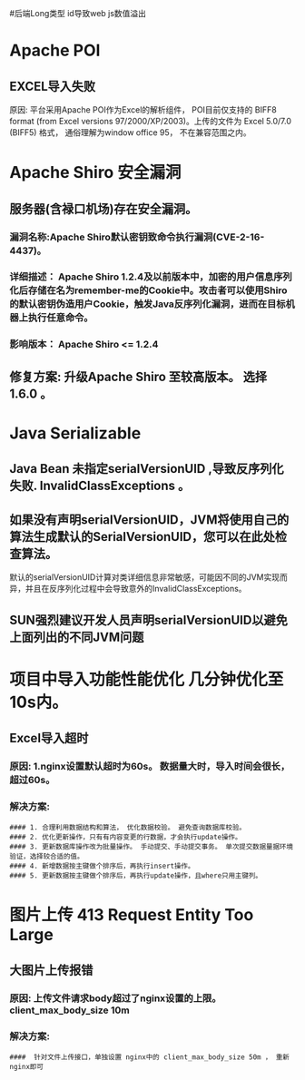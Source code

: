 #后端Long类型 id导致web js数值溢出
## 

# Apache POI
 ## EXCEL导入失败
 原因: 平台采用Apache POI作为Excel的解析组件， POI目前仅支持的 BIFF8 format (from Excel versions 97/2000/XP/2003)。上传的文件为 Excel 5.0/7.0 (BIFF5) 格式， 通俗理解为window office 95， 不在兼容范围之内。 
# Apache Shiro 安全漏洞
## 服务器(含禄口机场)存在安全漏洞。 
### 漏洞名称:Apache Shiro默认密钥致命令执行漏洞(CVE-2-16-4437)。
### 详细描述： Apache Shiro 1.2.4及以前版本中，加密的用户信息序列化后存储在名为remember-me的Cookie中。攻击者可以使用Shiro的默认密钥伪造用户Cookie，触发Java反序列化漏洞，进而在目标机器上执行任意命令。
### 影响版本： Apache Shiro <= 1.2.4
## 修复方案: 升级Apache Shiro 至较高版本。 选择 1.6.0 。
# Java Serializable
## Java Bean 未指定serialVersionUID ,导致反序列化失败. InvalidClassExceptions 。
## 如果没有声明serialVersionUID，JVM将使用自己的算法生成默认的SerialVersionUID，您可以在此处检查算法。
默认的serialVersionUID计算对类详细信息非常敏感，可能因不同的JVM实现而异，并且在反序列化过程中会导致意外的InvalidClassExceptions。
## SUN强烈建议开发人员声明serialVersionUID以避免上面列出的不同JVM问题

# 项目中导入功能性能优化  几分钟优化至10s内。
 ## Excel导入超时  
 ### 原因: 1.nginx设置默认超时为60s。 数据量大时，导入时间会很长，超过60s。
 ### 解决方案: 
    #### 1. 合理利用数据结构和算法， 优化数据校验。 避免查询数据库校验。
    #### 2. 优化更新操作，只有有内容变更的行数据，才会执行update操作。
    #### 3. 更新数据库操作改为批量操作。 手动提交、手动提交事务。 单次提交数据量据环境验证，选择较合适的值。
    #### 4. 新增数据按主键做个排序后，再执行insert操作。
    #### 5. 更新数据按主键做个排序后，再执行update操作，且where只用主键列。

# 图片上传 413 Request Entity Too Large
 ##  大图片上传报错  
 ### 原因: 上传文件请求body超过了nginx设置的上限。 client_max_body_size 10m 
 ### 解决方案: 
    ####  针对文件上传接口，单独设置 nginx中的 client_max_body_size 50m ， 重新nginx即可
  
